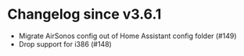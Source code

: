 # Changelog since v3.6.1
- Migrate AirSonos config out of Home Assistant config folder (#149) 
- Drop support for i386 (#148) 

